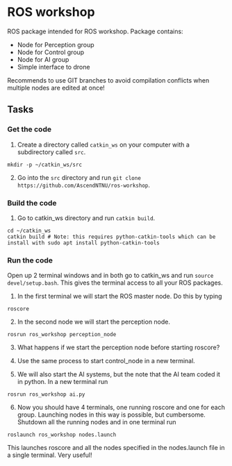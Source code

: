 # ROS workshop
ROS package intended for ROS workshop. 
Package contains:
- Node for Perception group
- Node for Control group
- Node for AI group
- Simple interface to drone

Recommends to use GIT branches to avoid compilation conflicts when multiple nodes are edited at once!



## Tasks

### Get the code
1. Create a directory called `catkin_ws` on your computer with a subdirectory called `src`.
```
mkdir -p ~/catkin_ws/src
```

2. Go into the `src` directory and run `git clone https://github.com/AscendNTNU/ros-workshop`.

### Build the code
1. Go to catkin_ws directory and run `catkin build`.
```
cd ~/catkin_ws
catkin build # Note: this requires python-catkin-tools which can be install with sudo apt install python-catkin-tools
```

### Run the code
Open up 2 terminal windows and in both go to catkin_ws and run `source devel/setup.bash`. This gives the terminal access to all your ROS packages. 

1. In the first terminal we will start the ROS master node. Do this by typing
```
roscore
```

2. In the second node we will start the perception node.
```
rosrun ros_workshop perception_node
```

3. What happens if we start the perception node before starting roscore?

4. Use the same process to start control_node in a new terminal. 

5. We will also start the AI systems, but the note that the AI team coded it in python. In a new terminal run
```
rosrun ros_workshop ai.py
```

6. Now you should have 4 terminals, one running roscore and one for each group. Launching nodes in this way is possible, but cumbersome. Shutdown all the running nodes and in one terminal run 
```
roslaunch ros_workshop nodes.launch
```
This launches roscore and all the nodes specified in the nodes.launch file in a single terminal. Very useful!




